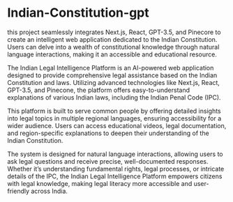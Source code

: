 # Indian-Constitution-gpt
 this project seamlessly integrates Next.js, React, GPT-3.5, and Pinecore to create an intelligent web application dedicated to the Indian Constitution. Users can delve into a wealth of constitutional knowledge through natural language interactions, making it an accessible and educational resource. 

The Indian Legal Intelligence Platform is an AI-powered web application designed to provide comprehensive legal assistance based on the Indian Constitution and laws. Utilizing advanced technologies like Next.js, React, GPT-3.5, and Pinecone, the platform offers easy-to-understand explanations of various Indian laws, including the Indian Penal Code (IPC).

This platform is built to serve common people by offering detailed insights into legal topics in multiple regional languages, ensuring accessibility for a wider audience. Users can access educational videos, legal documentation, and region-specific explanations to deepen their understanding of the Indian Constitution.

The system is designed for natural language interactions, allowing users to ask legal questions and receive precise, well-documented responses. Whether it’s understanding fundamental rights, legal processes, or intricate details of the IPC, the Indian Legal Intelligence Platform empowers citizens with legal knowledge, making legal literacy more accessible and user-friendly across India.

